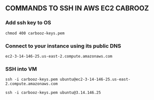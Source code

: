 ## **COMMANDS TO SSH IN AWS EC2 CABROOZ**

### **Add ssh key to OS**

`chmod 400 carbooz-keys.pem`


### **Connect to your instance using its public DNS**

`ec2-3-14-146-25.us-east-2.compute.amazonaws.com`


### **SSH into VM**

`ssh -i carbooz-keys.pem ubuntu@ec2-3-14-146-25.us-east-2.compute.amazonaws.com`

`ssh -i carbooz-keys.pem ubuntu@3.14.146.25`
